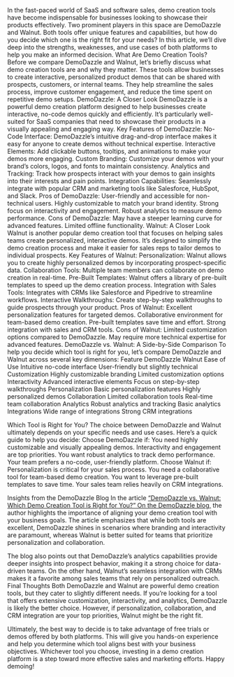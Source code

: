 In the fast-paced world of SaaS and software sales, demo creation tools have become indispensable for businesses looking to showcase their products effectively. Two prominent players in this space are DemoDazzle and Walnut. Both tools offer unique features and capabilities, but how do you decide which one is the right fit for your needs? In this article, we’ll dive deep into the strengths, weaknesses, and use cases of both platforms to help you make an informed decision.
What Are Demo Creation Tools?
Before we compare DemoDazzle and Walnut, let’s briefly discuss what demo creation tools are and why they matter. These tools allow businesses to create interactive, personalized product demos that can be shared with prospects, customers, or internal teams. They help streamline the sales process, improve customer engagement, and reduce the time spent on repetitive demo setups.
DemoDazzle: A Closer Look
DemoDazzle is a powerful demo creation platform designed to help businesses create interactive, no-code demos quickly and efficiently. It’s particularly well-suited for SaaS companies that need to showcase their products in a visually appealing and engaging way.
Key Features of DemoDazzle:
No-Code Interface: DemoDazzle’s intuitive drag-and-drop interface makes it easy for anyone to create demos without technical expertise.
Interactive Elements: Add clickable buttons, tooltips, and animations to make your demos more engaging.
Custom Branding: Customize your demos with your brand’s colors, logos, and fonts to maintain consistency.
Analytics and Tracking: Track how prospects interact with your demos to gain insights into their interests and pain points.
Integration Capabilities: Seamlessly integrate with popular CRM and marketing tools like Salesforce, HubSpot, and Slack.
Pros of DemoDazzle:
User-friendly and accessible for non-technical users.
Highly customizable to match your brand identity.
Strong focus on interactivity and engagement.
Robust analytics to measure demo performance.
Cons of DemoDazzle:
May have a steeper learning curve for advanced features.
Limited offline functionality.
Walnut: A Closer Look
Walnut is another popular demo creation tool that focuses on helping sales teams create personalized, interactive demos. It’s designed to simplify the demo creation process and make it easier for sales reps to tailor demos to individual prospects.
Key Features of Walnut:
Personalization: Walnut allows you to create highly personalized demos by incorporating prospect-specific data.
Collaboration Tools: Multiple team members can collaborate on demo creation in real-time.
Pre-Built Templates: Walnut offers a library of pre-built templates to speed up the demo creation process.
Integration with Sales Tools: Integrates with CRMs like Salesforce and Pipedrive to streamline workflows.
Interactive Walkthroughs: Create step-by-step walkthroughs to guide prospects through your product.
Pros of Walnut:
Excellent personalization features for targeted demos.
Collaborative environment for team-based demo creation.
Pre-built templates save time and effort.
Strong integration with sales and CRM tools.
Cons of Walnut:
Limited customization options compared to DemoDazzle.
May require more technical expertise for advanced features.
DemoDazzle vs. Walnut: A Side-by-Side Comparison
To help you decide which tool is right for you, let’s compare DemoDazzle and Walnut across several key dimensions:
Feature
DemoDazzle
Walnut
Ease of Use
Intuitive no-code interface
User-friendly but slightly technical
Customization
Highly customizable branding
Limited customization options
Interactivity
Advanced interactive elements
Focus on step-by-step walkthroughs
Personalization
Basic personalization features
Highly personalized demos
Collaboration
Limited collaboration tools
Real-time team collaboration
Analytics
Robust analytics and tracking
Basic analytics
Integrations
Wide range of integrations
Strong CRM integrations


Which Tool is Right for You?
The choice between DemoDazzle and Walnut ultimately depends on your specific needs and use cases. Here’s a quick guide to help you decide:
Choose DemoDazzle if:
You need highly customizable and visually appealing demos.
Interactivity and engagement are top priorities.
You want robust analytics to track demo performance.
Your team prefers a no-code, user-friendly platform.
Choose Walnut if:
Personalization is critical for your sales process.
You need a collaborative tool for team-based demo creation.
You want to leverage pre-built templates to save time.
Your sales team relies heavily on CRM integrations.

Insights from the DemoDazzle Blog
In the article <a href="https://blog.demodazzle.com/article/demodazzle-vs-walnut-which-demo-creation-tool-is-right-for-you">“DemoDazzle vs. Walnut: Which Demo Creation Tool is Right for You?” On the DemoDazzle blog,</a> the author highlights the importance of aligning your demo creation tool with your business goals. The article emphasizes that while both tools are excellent, DemoDazzle shines in scenarios where branding and interactivity are paramount, whereas Walnut is better suited for teams that prioritize personalization and collaboration.

The blog also points out that DemoDazzle’s analytics capabilities provide deeper insights into prospect behavior, making it a strong choice for data-driven teams. On the other hand, Walnut’s seamless integration with CRMs makes it a favorite among sales teams that rely on personalized outreach.
Final Thoughts
Both DemoDazzle and Walnut are powerful demo creation tools, but they cater to slightly different needs. If you’re looking for a tool that offers extensive customization, interactivity, and analytics, DemoDazzle is likely the better choice. However, if personalization, collaboration, and CRM integration are your top priorities, Walnut might be the right fit.

Ultimately, the best way to decide is to take advantage of free trials or demos offered by both platforms. This will give you hands-on experience and help you determine which tool aligns best with your business objectives.
Whichever tool you choose, investing in a demo creation platform is a step toward more effective sales and marketing efforts. Happy demoing!


